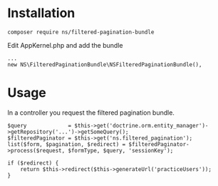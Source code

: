 Installation
============

    composer require ns/filtered-pagination-bundle

Edit AppKernel.php and add the bundle

    ...
    new NS\FilteredPaginationBundle\NSFilteredPaginationBundle(),

Usage
============

In a controller you request the filtered pagination bundle.

    $query             = $this->get('doctrine.orm.entity_manager')->getRepository('...')->getSomeQuery();
    $filteredPaginator = $this->get('ns.filtered_pagination');
    list($form, $pagination, $redirect) = $filteredPaginator->process($request, $formType, $query, 'sessionKey');

    if ($redirect) {
        return $this->redirect($this->generateUrl('practiceUsers'));
    }